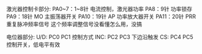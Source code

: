 激光器控制卡部分:
PA0~7：1~8针 电流控制，激光器功率
PA8：9针 功率锁存
PA9：18针 MO 主振荡器开关
PA10：19针 AP 功率放大器开关
PA11：20针 PRR 重复脉冲频率信号
这个频率调整信号没看懂怎么用，没搞

电位器部分:
U/D:    PC0 PC1 控制方式
INC:    PC2 PC3 下边沿触发
CS:     PC4 PC5 控制开关，低电平有效